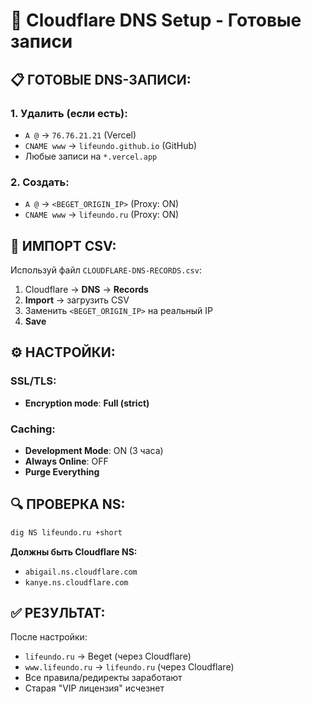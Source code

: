 # 🔧 Cloudflare DNS Setup - Готовые записи

## **📋 ГОТОВЫЕ DNS-ЗАПИСИ:**

### **1. Удалить (если есть):**
- `A @` → `76.76.21.21` (Vercel)
- `CNAME www` → `lifeundo.github.io` (GitHub)
- Любые записи на `*.vercel.app`

### **2. Создать:**
- `A @` → `<BEGET_ORIGIN_IP>` (Proxy: ON)
- `CNAME www` → `lifeundo.ru` (Proxy: ON)

## **📁 ИМПОРТ CSV:**

Используй файл `CLOUDFLARE-DNS-RECORDS.csv`:

1. Cloudflare → **DNS** → **Records**
2. **Import** → загрузить CSV
3. Заменить `<BEGET_ORIGIN_IP>` на реальный IP
4. **Save**

## **⚙️ НАСТРОЙКИ:**

### **SSL/TLS:**
- **Encryption mode**: **Full (strict)**

### **Caching:**
- **Development Mode**: ON (3 часа)
- **Always Online**: OFF
- **Purge Everything**

## **🔍 ПРОВЕРКА NS:**

```bash
dig NS lifeundo.ru +short
```

**Должны быть Cloudflare NS:**
- `abigail.ns.cloudflare.com`
- `kanye.ns.cloudflare.com`

## **✅ РЕЗУЛЬТАТ:**

После настройки:
- `lifeundo.ru` → Beget (через Cloudflare)
- `www.lifeundo.ru` → `lifeundo.ru` (через Cloudflare)
- Все правила/редиректы заработают
- Старая "VIP лицензия" исчезнет

